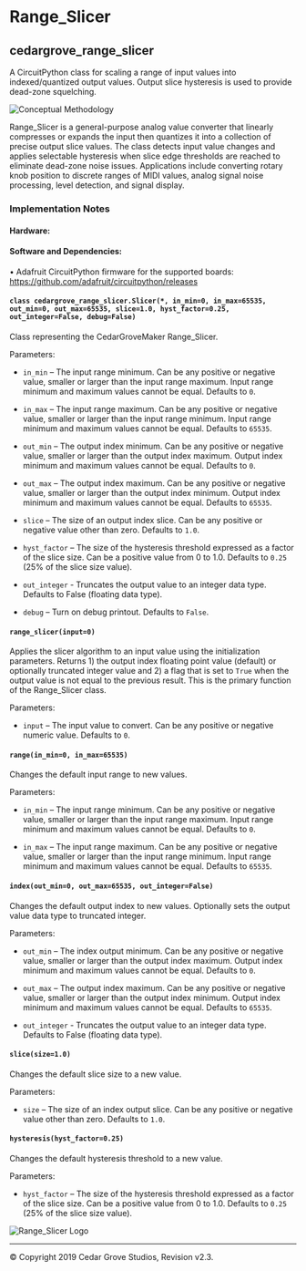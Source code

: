 # Range_Slicer
## cedargrove_range_slicer
A CircuitPython class for scaling a range of input values into indexed/quantized output values. Output slice hysteresis is used to provide dead-zone squelching.

![Conceptual Methodology](https://github.com/CedarGroveStudios/Range_Slicer/blob/master/conceptual%202019-03-05.png)

Range_Slicer is a general-purpose analog value converter that linearly compresses or expands the input then quantizes it into a collection of precise output slice values. The class detects input value changes and applies selectable hysteresis when slice edge thresholds are reached to eliminate dead-zone noise issues. Applications include converting rotary knob position to discrete ranges of MIDI values, analog signal noise processing, level detection, and signal display.

### Implementation Notes
#### Hardware:
#### Software and Dependencies:
•	Adafruit CircuitPython firmware for the supported boards: https://github.com/adafruit/circuitpython/releases

#### ```class cedargrove_range_slicer.Slicer(*, in_min=0, in_max=65535, out_min=0, out_max=65535, slice=1.0, hyst_factor=0.25, out_integer=False, debug=False)```

Class representing the CedarGroveMaker Range_Slicer.

Parameters:	

-	`in_min` – The input range minimum. Can be any positive or negative value, smaller or larger than the input range maximum. Input range minimum and maximum values cannot be equal. Defaults to `0`.

-	`in_max` – The input range maximum. Can be any positive or negative value, smaller or larger than the input range minimum. Input range minimum and maximum values cannot be equal. Defaults to `65535`.

-	`out_min` – The output index minimum. Can be any positive or negative value, smaller or larger than the output index maximum. Output index minimum and maximum values cannot be equal. Defaults to `0`.

-	`out_max` – The output index maximum. Can be any positive or negative value, smaller or larger than the output index minimum. Output index minimum and maximum values cannot be equal. Defaults to `65535`.

-	`slice` – The size of an output index slice. Can be any positive or negative value other than zero. Defaults to `1.0`.

-	`hyst_factor` – The size of the hysteresis threshold expressed as a factor of the slice size. Can be a positive value from 0 to 1.0. Defaults to `0.25` (25% of the slice size value).

- `out_integer` - Truncates the output value to an integer data type. Defaults to False (floating data type).

-	`debug` – Turn on debug printout. Defaults to `False`.

#### `range_slicer(input=0)`

Applies the slicer algorithm to an input value using the initialization parameters. Returns 1) the output index floating point value (default) or optionally truncated integer value and 2) a flag that is set to `True` when the output value is not equal to the previous result. This is the primary function of the Range_Slicer class.

Parameters:	

- `input` – The input value to convert. Can be any positive or negative numeric value. Defaults to `0`.


#### `range(in_min=0, in_max=65535)` 

Changes the default input range to new values.

Parameters:	

- `in_min` – The input range minimum. Can be any positive or negative value, smaller or larger than the input range maximum. Input range minimum and maximum values cannot be equal. Defaults to `0`.

- `in_max` – The input range maximum. Can be any positive or negative value, smaller or larger than the input range minimum. Input range minimum and maximum values cannot be equal. Defaults to `65535`.


#### `index(out_min=0, out_max=65535, out_integer=False)` 

Changes the default output index to new values. Optionally sets the output value data type to truncated integer.

Parameters:	

- `out_min` – The index output minimum. Can be any positive or negative value, smaller or larger than the output index maximum. Output index minimum and maximum values cannot be equal. Defaults to `0`.

- `out_max` – The output index maximum. Can be any positive or negative value, smaller or larger than the output index minimum. Output index minimum and maximum values cannot be equal. Defaults to `65535`.

- `out_integer` - Truncates the output value to an integer data type. Defaults to False (floating data type).


#### `slice(size=1.0)` 

Changes the default slice size to a new value.

Parameters:	

- `size` – The size of an index output slice. Can be any positive or negative value other than zero. Defaults to `1.0`.


#### `hysteresis(hyst_factor=0.25)`

Changes the default hysteresis threshold to a new value.

Parameters:	

- `hyst_factor` – The size of the hysteresis threshold expressed as a factor of the slice size. Can be a positive value from 0 to 1.0. Defaults to `0.25` (25% of the slice size value).

![Range_Slicer Logo](https://github.com/CedarGroveStudios/Range_Slicer/blob/master/range%20slicer%20logo%2001.bmp)

________________________________________
© Copyright 2019 Cedar Grove Studios, Revision v2.3. 
